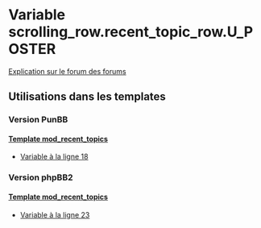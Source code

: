 # Variable scrolling_row.recent_topic_row.U_POSTER
[Explication sur le forum des forums](http://forum.forumactif.com/t294113-listing-des-variables#scrolling_row.recent_topic_row.U_POSTER)

## Utilisations dans les templates

### Version PunBB

#### [Template mod_recent_topics](punbb/mod_recent_topics.md)
* [Variable à la ligne 18](../punbb/mod_recent_topics.tpl#L18)

### Version phpBB2

#### [Template mod_recent_topics](subsilver/mod_recent_topics.md)
* [Variable à la ligne 23](../subsilver/mod_recent_topics.tpl#L23)